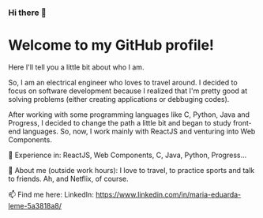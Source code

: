 ### Hi there 👋

# Welcome to my GitHub profile! 

Here I'll tell you a little bit about who I am.

So, I am an electrical engineer who loves to travel around. I decided to focus on software development because I realized that I'm pretty good at solving problems (either creating applications or debbuging codes).

After working with some programming languages like C, Python, Java and Progress, I decided to change the path a little bit and began to study front-end languages. So, now, I work mainly with ReactJS and venturing into Web Components.

💼 Experience in: ReactJS, Web Components, C, Java, Python, Progress... 

🙋‍ About me (outside work hours): I love to travel, to practice sports and talk to friends. Ah, and Netflix, of course. 

📫 Find me here: 
  LinkedIn: https://www.linkedin.com/in/maria-eduarda-leme-5a3818a8/
   

